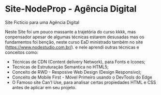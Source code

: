 # Site-NodeProp - Agência Digital
Site Fictício para uma Agência Digital

Neste Site foi um pouco massante a trajetória do curso kkkk,
mas conpensador apesar de algumas técnicas estarem desusadas mas os fundamentos foi benção,
neste curso EaD ministrado também no site (https://www.nodestudio.com.br/).
e nele aprendi outras técnicas e conceitos como:

- Técnicas de CDN (Content delivery Network),  para Fonts e Icones;
- Tecnicas de Estruturação Semantica no HTML5;
- Conceito de RWD - Resposive Web Design (Design Responsivo);
- Conceito de Mobile First - Móvel Primeiro usando o DevTools do Edge
- O Famoso site Can'I Use, para analisar certas propiedades HTML e CSS antes de aplicar em seu projeto.
